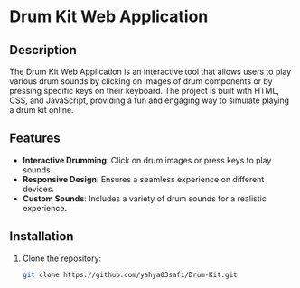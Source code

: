 # Drum Kit Web Application

## Description
The Drum Kit Web Application is an interactive tool that allows users to play various drum sounds by clicking on images of drum components or by pressing specific keys on their keyboard. The project is built with HTML, CSS, and JavaScript, providing a fun and engaging way to simulate playing a drum kit online.

## Features
- **Interactive Drumming**: Click on drum images or press keys to play sounds.
- **Responsive Design**: Ensures a seamless experience on different devices.
- **Custom Sounds**: Includes a variety of drum sounds for a realistic experience.

## Installation
1. Clone the repository:
   ```bash
   git clone https://github.com/yahya03safi/Drum-Kit.git
